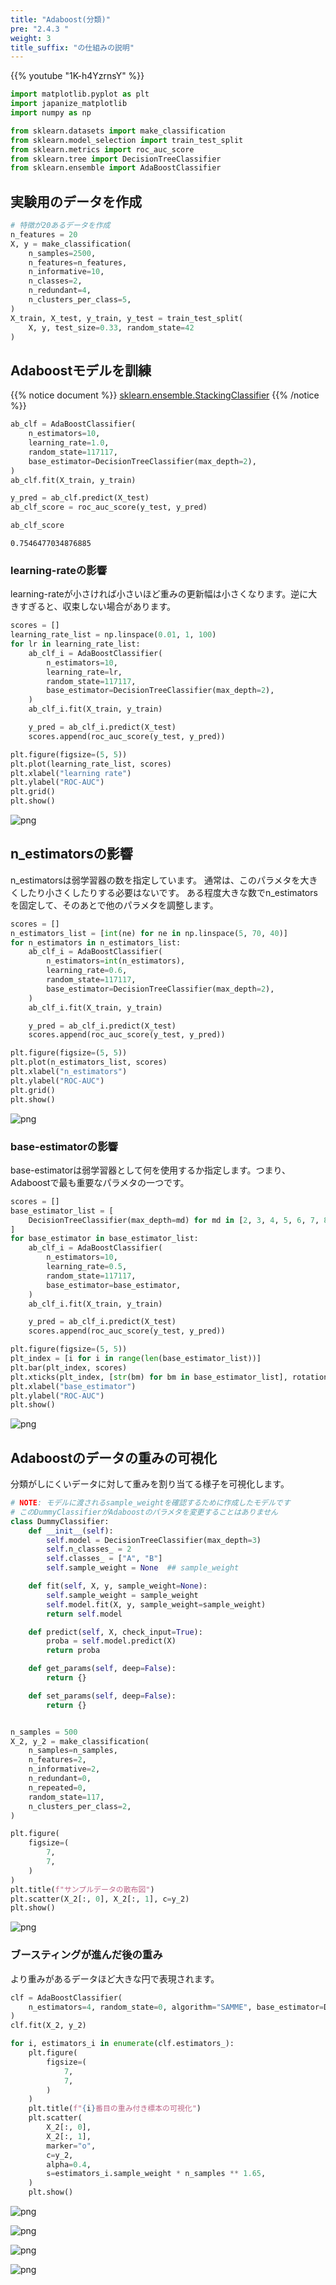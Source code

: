```yaml
---
title: "Adaboost(分類)"
pre: "2.4.3 "
weight: 3
title_suffix: "の仕組みの説明"
---
```


{{% youtube "1K-h4YzrnsY" %}}


```python
import matplotlib.pyplot as plt
import japanize_matplotlib
import numpy as np

from sklearn.datasets import make_classification
from sklearn.model_selection import train_test_split
from sklearn.metrics import roc_auc_score
from sklearn.tree import DecisionTreeClassifier
from sklearn.ensemble import AdaBoostClassifier
```

## 実験用のデータを作成


```python
# 特徴が20あるデータを作成
n_features = 20
X, y = make_classification(
    n_samples=2500,
    n_features=n_features,
    n_informative=10,
    n_classes=2,
    n_redundant=4,
    n_clusters_per_class=5,
)
X_train, X_test, y_train, y_test = train_test_split(
    X, y, test_size=0.33, random_state=42
)
```

## Adaboostモデルを訓練

{{% notice document %}}
[sklearn.ensemble.StackingClassifier](http://scikit-learn.org/stable/modules/generated/sklearn.ensemble.AdaBoostClassifier.html)
{{% /notice %}}


```python
ab_clf = AdaBoostClassifier(
    n_estimators=10,
    learning_rate=1.0,
    random_state=117117,
    base_estimator=DecisionTreeClassifier(max_depth=2),
)
ab_clf.fit(X_train, y_train)

y_pred = ab_clf.predict(X_test)
ab_clf_score = roc_auc_score(y_test, y_pred)

ab_clf_score
```




    0.7546477034876885



### learning-rateの影響

learning-rateが小さければ小さいほど重みの更新幅は小さくなります。逆に大きすぎると、収束しない場合があります。


```python
scores = []
learning_rate_list = np.linspace(0.01, 1, 100)
for lr in learning_rate_list:
    ab_clf_i = AdaBoostClassifier(
        n_estimators=10,
        learning_rate=lr,
        random_state=117117,
        base_estimator=DecisionTreeClassifier(max_depth=2),
    )
    ab_clf_i.fit(X_train, y_train)

    y_pred = ab_clf_i.predict(X_test)
    scores.append(roc_auc_score(y_test, y_pred))
```


```python
plt.figure(figsize=(5, 5))
plt.plot(learning_rate_list, scores)
plt.xlabel("learning rate")
plt.ylabel("ROC-AUC")
plt.grid()
plt.show()
```


    
![png](/images/basic/ensemble/Adaboost_Classification_files/Adaboost_Classification_10_0.png)
    


## n_estimatorsの影響

n_estimatorsは弱学習器の数を指定しています。
通常は、このパラメタを大きくしたり小さくしたりする必要はないです。
ある程度大きな数でn_estimatorsを固定して、そのあとで他のパラメタを調整します。

```python
scores = []
n_estimators_list = [int(ne) for ne in np.linspace(5, 70, 40)]
for n_estimators in n_estimators_list:
    ab_clf_i = AdaBoostClassifier(
        n_estimators=int(n_estimators),
        learning_rate=0.6,
        random_state=117117,
        base_estimator=DecisionTreeClassifier(max_depth=2),
    )
    ab_clf_i.fit(X_train, y_train)

    y_pred = ab_clf_i.predict(X_test)
    scores.append(roc_auc_score(y_test, y_pred))
```


```python
plt.figure(figsize=(5, 5))
plt.plot(n_estimators_list, scores)
plt.xlabel("n_estimators")
plt.ylabel("ROC-AUC")
plt.grid()
plt.show()
```


    
![png](/images/basic/ensemble/Adaboost_Classification_files/Adaboost_Classification_13_0.png)
    


### base-estimatorの影響

base-estimatorは弱学習器として何を使用するか指定します。つまり、Adaboostで最も重要なパラメタの一つです。


```python
scores = []
base_estimator_list = [
    DecisionTreeClassifier(max_depth=md) for md in [2, 3, 4, 5, 6, 7, 8, 9, 10]
]
for base_estimator in base_estimator_list:
    ab_clf_i = AdaBoostClassifier(
        n_estimators=10,
        learning_rate=0.5,
        random_state=117117,
        base_estimator=base_estimator,
    )
    ab_clf_i.fit(X_train, y_train)

    y_pred = ab_clf_i.predict(X_test)
    scores.append(roc_auc_score(y_test, y_pred))
```


```python
plt.figure(figsize=(5, 5))
plt_index = [i for i in range(len(base_estimator_list))]
plt.bar(plt_index, scores)
plt.xticks(plt_index, [str(bm) for bm in base_estimator_list], rotation=90)
plt.xlabel("base_estimator")
plt.ylabel("ROC-AUC")
plt.show()
```


    
![png](/images/basic/ensemble/Adaboost_Classification_files/Adaboost_Classification_16_0.png)
    


## Adaboostのデータの重みの可視化

分類がしにくいデータに対して重みを割り当てる様子を可視化します。


```python
# NOTE: モデルに渡されるsample_weightを確認するために作成したモデルです
# このDummyClassifierがAdaboostのパラメタを変更することはありません
class DummyClassifier:
    def __init__(self):
        self.model = DecisionTreeClassifier(max_depth=3)
        self.n_classes_ = 2
        self.classes_ = ["A", "B"]
        self.sample_weight = None  ## sample_weight

    def fit(self, X, y, sample_weight=None):
        self.sample_weight = sample_weight
        self.model.fit(X, y, sample_weight=sample_weight)
        return self.model

    def predict(self, X, check_input=True):
        proba = self.model.predict(X)
        return proba

    def get_params(self, deep=False):
        return {}

    def set_params(self, deep=False):
        return {}


n_samples = 500
X_2, y_2 = make_classification(
    n_samples=n_samples,
    n_features=2,
    n_informative=2,
    n_redundant=0,
    n_repeated=0,
    random_state=117,
    n_clusters_per_class=2,
)

plt.figure(
    figsize=(
        7,
        7,
    )
)
plt.title(f"サンプルデータの散布図")
plt.scatter(X_2[:, 0], X_2[:, 1], c=y_2)
plt.show()
```


    
![png](/images/basic/ensemble/Adaboost_Classification_files/Adaboost_Classification_18_0.png)
    


### ブースティングが進んだ後の重み

より重みがあるデータほど大きな円で表現されます。

```python
clf = AdaBoostClassifier(
    n_estimators=4, random_state=0, algorithm="SAMME", base_estimator=DummyClassifier()
)
clf.fit(X_2, y_2)

for i, estimators_i in enumerate(clf.estimators_):
    plt.figure(
        figsize=(
            7,
            7,
        )
    )
    plt.title(f"{i}番目の重み付き標本の可視化")
    plt.scatter(
        X_2[:, 0],
        X_2[:, 1],
        marker="o",
        c=y_2,
        alpha=0.4,
        s=estimators_i.sample_weight * n_samples ** 1.65,
    )
    plt.show()
```


    
![png](/images/basic/ensemble/Adaboost_Classification_files/Adaboost_Classification_20_0.png)
    



    
![png](/images/basic/ensemble/Adaboost_Classification_files/Adaboost_Classification_20_1.png)
    



    
![png](/images/basic/ensemble/Adaboost_Classification_files/Adaboost_Classification_20_2.png)
    



    
![png](/images/basic/ensemble/Adaboost_Classification_files/Adaboost_Classification_20_3.png)
    

